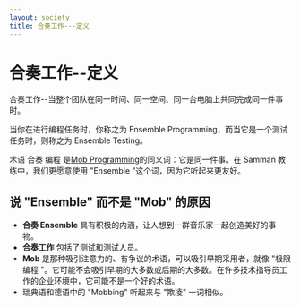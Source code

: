 ```yaml
---
layout: society
title: 合奏工作---定义
---
```


# 合奏工作--定义

合奏工作--当整个团队在同一时间、同一空间、同一台电脑上共同完成同一件事时。

当你在进行编程任务时，你称之为 Ensemble Programming，而当它是一个测试任务时，则称之为 Ensemble Testing。

术语 合奏 编程 是[Mob Programming](https://en.wikipedia.org/wiki/Mob_programming)的同义词：它是同一件事。在 Samman 教练中，我们更愿意使用 "Ensemble "这个词，因为它听起来更友好。

## 说 "Ensemble" 而不是 "Mob" 的原因

- **合奏 Ensemble** 具有积极的内涵，让人想到一群音乐家一起创造美好的事物。
- **合奏工作** 包括了测试和测试人员。
- **Mob** 是那种吸引注意力的、有争议的术语，可以吸引早期采用者，就像 "极限编程 "。它可能不会吸引早期的大多数或后期的大多数。在许多技术指导员工作的企业环境中，它可能不是一个好的术语。
- 瑞典语和德语中的 "Mobbing" 听起来与 "欺凌" 一词相似。
